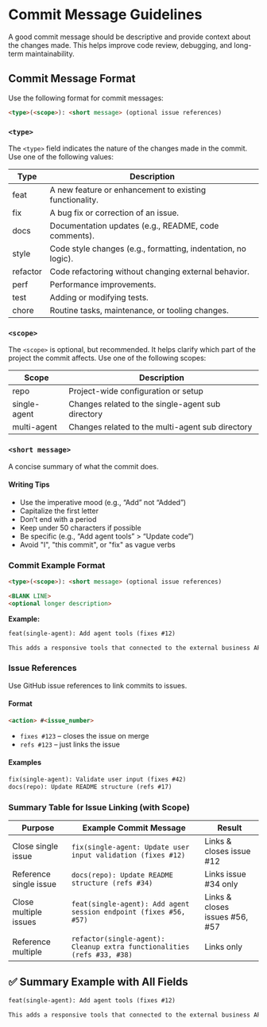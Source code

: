# Commit Message Guidelines

A good commit message should be descriptive and provide context about the changes made. This helps improve code review, debugging, and long-term maintainability.

## Commit Message Format

Use the following format for commit messages:

```md
<type>(<scope>): <short message> (optional issue references)
```

### `<type>`

The `<type>` field indicates the nature of the changes made in the commit. Use one of the following values:

| Type     | Description                                                   |
|----------|---------------------------------------------------------------|
| feat     | A new feature or enhancement to existing functionality.       |
| fix      | A bug fix or correction of an issue.                          |
| docs     | Documentation updates (e.g., README, code comments).          |
| style    | Code style changes (e.g., formatting, indentation, no logic). |
| refactor | Code refactoring without changing external behavior.          |
| perf     | Performance improvements.                                     |
| test     | Adding or modifying tests.                                    |
| chore    | Routine tasks, maintenance, or tooling changes.               |

### `<scope>`

The `<scope>` is optional, but recommended. It helps clarify which part of the project the commit affects. Use one of the following scopes:

| Scope       | Description                                 |
|-------------|---------------------------------------------|
| repo        | Project-wide configuration or setup         |
| single-agent  | Changes related to the single-agent sub directory   |
| multi-agent   | Changes related to the multi-agent sub directory  |

### `<short message>`

A concise summary of what the commit does.

#### Writing Tips

- Use the imperative mood (e.g., “Add” not “Added”)
- Capitalize the first letter
- Don’t end with a period
- Keep under 50 characters if possible
- Be specific (e.g., “Add agent tools” > “Update code”)
- Avoid "I", "this commit", or "fix" as vague verbs

### Commit Example Format

```md
<type>(<scope>): <short message> (optional issue references)

<BLANK LINE>
<optional longer description>
```

**Example:**

```md
feat(single-agent): Add agent tools (fixes #12)

This adds a responsive tools that connected to the external business API.
```

### Issue References

Use GitHub issue references to link commits to issues.

#### Format

```md
<action> #<issue_number>
```

- `fixes #123` – closes the issue on merge
- `refs #123` – just links the issue

#### Examples

```md
fix(single-agent): Validate user input (fixes #42)
docs(repo): Update README structure (refs #17)
```

### Summary Table for Issue Linking (with Scope)

| Purpose                | Example Commit Message                                         | Result                             |
| ---------------------- | -------------------------------------------------------------- | ---------------------------------- |
| Close single issue     | `fix(single-agent: Update user input validation (fixes #12)`         | Links & closes issue #12           |
| Reference single issue | `docs(repo): Update README structure (refs #34)`               | Links issue #34 only               |
| Close multiple issues  | `feat(single-agent): Add agent session endpoint (fixes #56, #57)` | Links & closes issues #56, #57     |
| Reference multiple     | `refactor(single-agent): Cleanup extra functionalities (refs #33, #38)`    | Links only                         |

## ✅ Summary Example with All Fields

```md
feat(single-agent): Add agent tools (fixes #12)

This adds a responsive tools that connected to the external business API.
```
